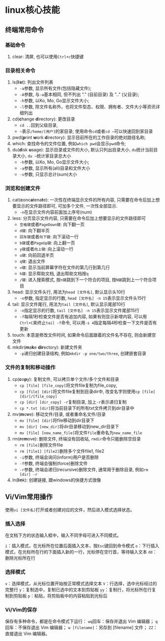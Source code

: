 # linux核心技能

## 终端常用命令

### 基础命令

1. clear: 清屏, 也可以使用`Ctrl+c`快捷键

### 目录相关命令

1. ls(**l**i**s**t): 列出文件列表
   - `-a`参数, 显示所有文件(包括隐藏文件);
   - `-A`参数, 与`-a`基本相同, 但不列出 "." (目前目录) 及 ".." (父目录);
   - `-h`参数, 以Ko, Mo, Go显示文件大小;
   - `-l`参数, 除文件名称外，也将文件型态、权限、拥有者、文件大小等资讯详细列出
2. cd(**c**hange **d**irectory): 更改目录
   - `cd ..`回到父级目录, 
   - `~`表示`/home/[用户]`的家目录; 使用命令`cd`或者`cd ~`可以快速回到家目录
3. pwd(**p**rint **w**ork **d**irectory): 显示目前所在的工作目录的绝对路径名称;
4. which: 查找命令的文件位置, 例如`which pwd`会显示`pwd`命令;
5. du(**d**isk **u**sage): 显示目录或文件的大小, 默认只列出目录大小, `du`统计当前目录大小, `du ~`统计家目录总大小
   - `-h`参数, 以Ko, Mo, Go显示文件大小;
   - `-a`参数, 显示所有(all)目录和文件大小
   - `-s`参数, 只显示总计(sum)大小

### 浏览和创建文件

1. cat(**c**onc**a**tena**t**e): 一次性在终端显示文件的所有内容, 只需要在命令后加上想要显示的文件路径即可, 可加多个文件, 一次性全部显示.
   - `-n`在显示文件内容前面加上序号(num)
2. less: 分页显示文件内容, 只需要在命令后加上想要显示的文件路径即可
   - `空格键`或者`PageDown键`: 向下翻一页
   - `d键`: 向下翻半页
   - `回车键`或者`向下键`: 向下滚动一行
   - `b键`或者`PageUp键`: 向上翻一页
   - `y键`或者`向上键`: 向上滚动一行
   - `u键`: 向前回退半页
   - `q键`: 退出文件
   - `=键`: 显示当前屏幕字符在文件的第几行到第几行
   - `h键`: 显示帮助文档, 退出帮助文档按`q`
   - `/键`: 进入搜索模式, 按`n键`跳到下一个符合的项目, 按`N键`跳到上一个符合项目
3. head: 显示文件头行, 用法为`head [文件名]`, 默认显示头10行
   - `-n`参数, 指定显示的行数, `head [文件名] -n 15`表示显示文件头15行
4. tail: 显示文件尾行, 用法为`tail [文件名]`, 默认显示尾部10行
   - `-n`指定显示的行数, `tail [文件名] -n 15`表示显示文件尾部15行
   - `-f`每隔1秒检查文件是否有追加内容, 如果有则显示新增内容, 可以用`Ctrl+C`来终止`tail -f`命令, 可以用`-s 4`指定每隔4秒检查一下文件是否有更新
5. touch: 本意是修改文件时间, 如果命令后面跟着的文件名不存在, 则会新建空文件
6. mkdir(**m**a**k**e **dir**ectory): 新建文件夹
   - `-p`递归创建目录结构, 例如`mkdir -p one/two/three`, 创建嵌套目录

### 文件的复制和移动操作

1. cp(**c**o**p**y): 复制文件, 可以拷贝单个文件/多个文件和目录
   - `cp [file] [file_copy]`将文件file复制为file_copy, 
   - `cp [file] [dir]`将文件file复制到目录dir中, 改变名字则使用`cp [file] [dir]/[file_copy]`
   - `cp [dir] [dir_copy] -r`复制目录, 加上`-r`表示递归复制
   - `cp *.txt [dir]`将当前目录下的所有txt文件拷贝到dir目录中
2. mv(**m**o**v**e): 移动文件/目录, 或者重命名文件/目录
   - `mv [file] [dir]`将file移动到dir目录下
   - `mv [dir] [new_dir]`将dir目录移动到new_dir目录下
   - `mv [file] [new_name_file]`将文件`file`重命名为`new_name_file`
3. rm(**r**e**m**ove): 删除文件, 终端没有回收站, `rmdir`命令只能删除空目录
   - `rm [file]`删除文件file
   - `rm [file1] [file2]`删除多个文件file1, file2
   - `-i`参数, 终端会询问(inform)用户是否删除
   - `-f`参数, 终端会强制(force)删除文件
   - `-r`参数, 终端会递归(recursive)删除文件, 通常用于删除目录, 例如`rm [dir] -r`
4. ln(**l**i**n**k): 创建链接, 跟windows的快捷方式很像

## Vi/Vim常用操作

使用`vi [文件名]`打开或者创建对应的文件，然后进入模式选择状态。

### 插入选择

在文档下方的状态输入框中，输入不同字母可进入不同模式。

`i`：插入模式，在光标所在位置后面插入文本，按`Esc`键回到命令模式
`o`：下行插入模式，在光标所在行的下面插入新的一行，光标停在空行首，等待输入文本
`dd`：删除光标所在行

### 选择模式

`v`：选择模式，从光标位置开始按正常模式选择文本
`V`：行选择，选中光标经过的完整行
`y`：复制选中，复制已选中的文本到剪贴板
`yy`：复制行，将光标所在行复制到剪贴板
`p`：粘贴，将剪贴板中的内容粘贴到光标后

### Vi/Vim的保存

保存有多种命令，都是在命令模式下运行：
`wq`回车：保存并退出 Vim 编辑器；
`q`回车：不保存退出 Vim 编辑器；
`w [filename]`：另存到 [filename] 文件；
`ZZ`：直接退出 Vim 编辑器。
